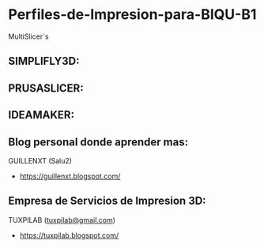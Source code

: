 # Perfiles-de-Impresion-para-BIQU-B1
MultiSlicer´s 

SIMPLIFLY3D:
--------------------


PRUSASLICER:
--------------------


IDEAMAKER:
--------------------


Blog personal donde aprender mas:
--------------------

GUILLENXT (Salu2)
+ https://guillenxt.blogspot.com/

Empresa de Servicios de Impresion 3D:
--------------------

TUXPILAB (tuxpilab@gmail.com)
+ https://tuxpilab.blogspot.com/

